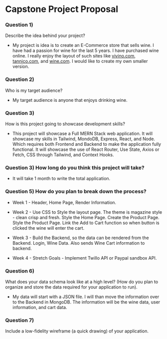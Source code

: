 # Capstone Project Proposal

### Question 1)
Describe the idea behind your project?

* My project is idea is to create an E-Commerce store that sells wine.  I have had a passion for wine for the last 5 years.  I have purchased wine online.  I really enjoy the layout of such sites like [vivino.com](https://www.vivino.com/US-TX/en/?utm_source=google&utm_medium=paid_search&utm_campaign=PM_02_66&gclid=CjwKCAjw7eSZBhB8EiwA60kCW3mySm1jwNaNNJLX0BuL0g6hchDtsdGxES3RCfafzMcoh8nLnJBCShoCA7QQAvD_BwE), [tannico.com](https://www.tannico.com/), and [wine.com](https://www.wine.com/).  I would like to create my own smaller version.

### Question 2)
Who is my target audience?

* My target audience is anyone that enjoys drinking wine.

### Question 3)
How is this project going to showcase development skills?

* This project will showcase a Full MERN Stack web application.  It will showcase my skills in Tailwind, MondoDB, Express, React, and Node. Which requires both Frontend and Backend to make the application fully functional.  It will showcase the use of React Router, Use State, Axios or Fetch, CSS through Tailwind, and Context Hooks.

### Question 3) How long do you think this project will take?

* It will take 1 month to write the total application. 

### Question 5) How do you plan to break down the process?

* Week 1 - Header, Home Page, Render Information.
  
* Week 2 - Use CSS to Style the layout page.  The theme is magazine style - clean crisp and fresh. Style the Home Page.  Create the Product Page. Style the Product Page. Link the Add to Cart function so when button is clicked the wine will enter the cart.

* Week 3 - Build the Backend, so the data can be rendered from the Backend.  Login, Wine Data.  Also sends Wine Cart information to backend.

* Week 4 - Stretch Goals - Implement Twillo API or Paypal sandbox API.

### Question 6)
What does your data schema look like at a high level? (How do you plan to
organize and store the data required for your application to run).

* My data will start with a JSON file.  I will than move the information over to the Backend in MongoDB.  The information will be the wine data, user information, and cart data.

### Question 7)
Include a low-fidelity wireframe (a quick drawing) of your application.
